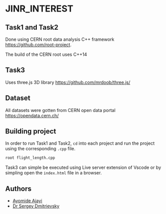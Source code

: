 #  JINR_INTEREST


##  Task1 and Task2
Done using CERN root data analysis C++ framework https://github.com/root-project.

The build of the CERN root uses C++14


##  Task3
Uses three.js 3D library https://github.com/mrdoob/three.js/


##  Dataset
All datasets were gotten from CERN open data portal https://opendata.cern.ch/


##  Building project
In order to run Task1 and Task2, ```cd``` into each project and run the project using the corresponding ```.cpp``` file.
```sh 
root flight_length.cpp
```

Task3 can simple be executed using Live server extension of Vscode or by simpling open the ```index.html``` file in a browser.

##  Authors
-   [Ayomide Ajayi](https://github.com/ayo-ajayi)
-   [Dr Sergey Dmitrievsky](https://github.com/dmitr25)
